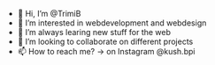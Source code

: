 - 👋 Hi, I’m @TrimiB
- 👀 I’m interested in webdevelopment and webdesign
- 🌱 I’m always learing new stuff for the web
- 💞️ I’m looking to collaborate on different projects
- 📫 How to reach me? -> on Instagram @kush.bpi

<!---
TrimiB/TrimiB is a ✨ special ✨ repository because its `README.md` (this file) appears on your GitHub profile.
You can click the Preview link to take a look at your changes.
--->
